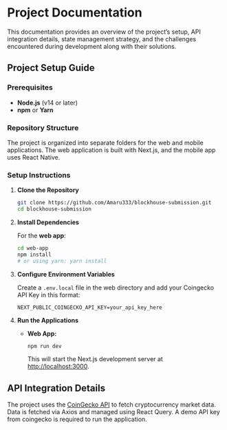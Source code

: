 # Project Documentation

This documentation provides an overview of the project’s setup, API integration details, state management strategy, and the challenges encountered during development along with their solutions.

## Project Setup Guide

### Prerequisites

- **Node.js** (v14 or later)
- **npm** or **Yarn**

### Repository Structure

The project is organized into separate folders for the web and mobile applications. The web application is built with Next.js, and the mobile app uses React Native.

### Setup Instructions

1. **Clone the Repository**

   ```bash
   git clone https://github.com/Amaru333/blockhouse-submission.git
   cd blockhouse-submission
   ```

2. **Install Dependencies**

   For the **web app**:

   ```bash
   cd web-app
   npm install
   # or using yarn: yarn install
   ```

3. **Configure Environment Variables**

   Create a `.env.local` file in the web directory and add your Coingecko API Key in this format:

   ```
   NEXT_PUBLIC_COINGECKO_API_KEY=your_api_key_here
   ```

4. **Run the Applications**

   - **Web App:**

     ```bash
     npm run dev
     ```

     This will start the Next.js development server at [http://localhost:3000](http://localhost:3000).

## API Integration Details

The project uses the [CoinGecko API](https://www.coingecko.com/en/api) to fetch cryptocurrency market data. Data is fetched via Axios and managed using React Query. A demo API key from coingecko is required to run the application.
